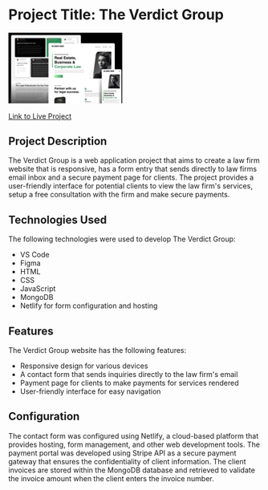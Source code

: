 # Project Title: The Verdict Group

<img src='./images/Cover.png' width=45%>

[Link to Live Project](https://cheery-valkyrie-ceffbf.netlify.app)

## Project Description
The Verdict Group is a web application project that aims to create a law firm website that is responsive, has a form entry that sends directly to law firms email inbox and a secure payment page for clients. The project provides a user-friendly interface for potential clients to view the law firm's services, setup a free consultation with the firm and make secure payments.

## Technologies Used
The following technologies were used to develop The Verdict Group:
- VS Code
- Figma
- HTML
- CSS
- JavaScript
- MongoDB
- Netlify for form configuration and hosting

## Features
The Verdict Group website has the following features:
- Responsive design for various devices
- A contact form that sends inquiries directly to the law firm's email
- Payment page for clients to make payments for services rendered
- User-friendly interface for easy navigation

## Configuration
The contact form was configured using Netlify, a cloud-based platform that provides hosting, form management, and other web development tools. The payment portal was developed using Stripe API as a secure payment gateway that ensures the confidentiality of client information. The client invoices are stored within the MongoDB database and retrieved to validate the invoice amount when the client enters the invoice number. 
